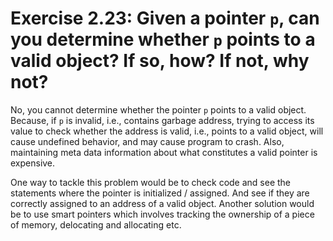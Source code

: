 # Exercise 2.23: Given a pointer `p`, can you determine whether `p` points to a valid object? If so, how? If not, why not?

No, you cannot determine whether the pointer `p` points to a valid object. Because, if `p` is invalid, i.e., contains garbage address, trying to access its value to check whether the address is valid, i.e., points to a valid object, will cause undefined behavior, and may cause program to crash. Also, maintaining meta data information about what constitutes a valid pointer is expensive.

One way to tackle this problem would be to check code and see the statements where the pointer is initialized / assigned. And see if they are correctly assigned to an address of a valid object. Another solution would be to use smart pointers which involves tracking the ownership of a piece of memory, delocating and allocating etc.